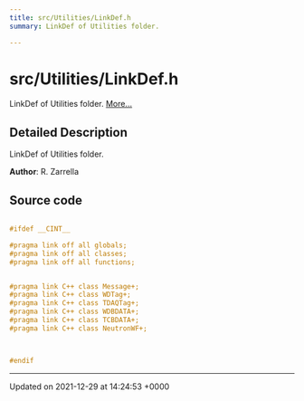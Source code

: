 ```yaml
---
title: src/Utilities/LinkDef.h
summary: LinkDef of Utilities folder. 

---
```


# src/Utilities/LinkDef.h

LinkDef of Utilities folder.  [More...](#detailed-description)

## Detailed Description

LinkDef of Utilities folder. 

**Author**: R. Zarrella 



## Source code

```cpp

#ifdef __CINT__

#pragma link off all globals;
#pragma link off all classes;
#pragma link off all functions;


#pragma link C++ class Message+;
#pragma link C++ class WDTag+;
#pragma link C++ class TDAQTag+;
#pragma link C++ class WDBDATA+;
#pragma link C++ class TCBDATA+;
#pragma link C++ class NeutronWF+;



#endif
```


-------------------------------

Updated on 2021-12-29 at 14:24:53 +0000
